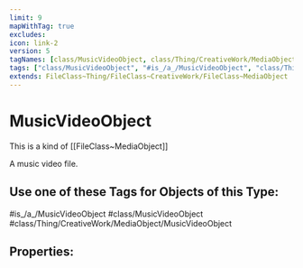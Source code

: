 ```yaml
---
limit: 9
mapWithTag: true
excludes:
icon: link-2
version: 5
tagNames: [class/MusicVideoObject, class/Thing/CreativeWork/MediaObject/MusicVideoObject, schema-org/MusicVideoObject]
tags: ["class/MusicVideoObject", "#is_/a_/MusicVideoObject", "class/Thing/CreativeWork/MediaObject/MusicVideoObject"]
extends: FileClass~Thing/FileClass~CreativeWork/FileClass~MediaObject
---
```


# MusicVideoObject
This is a kind of [[FileClass~MediaObject]]

A music video file.


## Use one of these Tags for Objects of this Type:

#is_/a_/MusicVideoObject
#class/MusicVideoObject
#class/Thing/CreativeWork/MediaObject/MusicVideoObject

## Properties:


